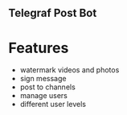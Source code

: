 ## Telegraf Post Bot

# Features
- watermark videos and photos
- sign message
- post to channels
- manage users
- different user levels
